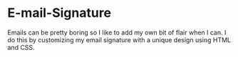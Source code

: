 # E-mail-Signature
Emails can be pretty boring so I like to add my own bit of flair when I can. I do this by customizing my email signature with a unique design using HTML and CSS.

